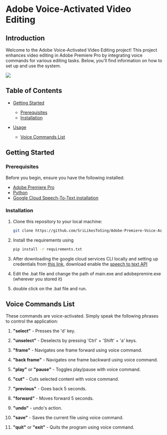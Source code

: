 # Adobe Voice-Activated Video Editing

## Introduction

Welcome to the Adobe Voice-Activated Video Editing project! This project enhances video editing in Adobe Premiere Pro by integrating voice commands for various editing tasks. Below, you'll find information on how to set up and use the system.

<img src="[https://github.com/SriLikesToSing/Adobe-Premiere-Voice-Activated-Video-Editing-/Voice_Video_editor/demonstration.gif](https://github.com/SriLikesToSing/Adobe-Premiere-Voice-Activated-Video-Editing-/blob/master/Voice_Video_editor/demonstration.gif)">

## Table of Contents

- [Getting Started](#getting-started)
  - [Prerequisites](#prerequisites)
  - [Installation](#installation)

- [Usage](#usage)
  - [Voice Commands List](#Voice-Commands-List)

## Getting Started

### Prerequisites

Before you begin, ensure you have the following installed:

- [Adobe Premiere Pro](https://www.adobe.com/products/premiere.html)
- [Python](https://www.python.org/downloads/) 
- [Google Cloud Speech-To-Text installation](https://cloud.google.com/speech-to-text/docs/speech-to-text-client-libraries#client-libraries-install-python) 

### Installation

1. Clone this repository to your local machine:

   ```bash
   git clone https://github.com/SriLikesToSing/Adobe-Premiere-Voice-Activated-Video-Editing-

2. Install the requirements using
   ```bash
   pip install -r requirements.txt

3. After downloading the google cloud services CLI locally and setting up credentials from [this link](https://cloud.google.com/docs/authentication/provide-credentials-adc), download enable the [speech to text API](https://console.cloud.google.com/marketplace/product/google/speech.googleapis.com?q=search&referrer=search)

4.  Edit the .bat file and change the path of main.exe and adobepremire.exe (wherever you stored it)

5.  double click on the .bat file and run.

## Voice Commands List

These commands are voice-activated. Simply speak the following phrases to control the application:

1. **"select"** - Presses the 'd' key.

2. **"unselect"** - Deselects by pressing 'Ctrl' + 'Shift' + 'a' keys.

3. **"frame"** - Navigates one frame forward using voice command.

4. **"back frame"** - Navigates one frame backward using voice command.

5. **"play"** or **"pause"** - Toggles play/pause with voice command.

6. **"cut"** - Cuts selected content with voice command.

7. **"previous"** - Goes back 5 seconds.

8. **"forward"** - Moves forward 5 seconds.

9. **"undo"** - undo's action.

10. **"save"** - Saves the current file using voice command.

11. **"quit"** or **"exit"** - Quits the program using voice command.


  
